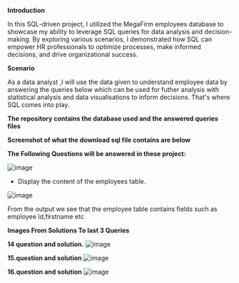 **Introduction**

In this SQL-driven project, I utilized the MegaFirm employees database to showcase my ability to leverage SQL queries for data analysis and decision-making. By exploring various scenarios, I demonstrated how SQL can empower HR professionals to optimize processes, make informed decisions, and drive organizational success.

**Scenario**

As a data analyst ,I will use the data given to  understand employee data by answering the queries below which can be used for futher analysis with statistical analysis and data visualisations to inform decisions. That's where SQL comes into play.

**The repository contains the database used and the answered queries files**

**Screenshot of what the download sql file contains are below**

 
**The Following Questions will be answered in these project:**
 
![image](https://github.com/DOREEN-GYAMFI/SQL/assets/124680155/380e2541-968d-46e4-882f-c1defdc03872)




* Display the content of the employees table.

![image](https://github.com/DOREEN-GYAMFI/SQL/assets/124680155/3295391c-fc52-4a13-b7ae-e44520ca1208)

From the output we see that the employee table contains fields such as employee Id,firstname etc

**Images From Solutions To last 3 Queries**

**14 question and solution.**
![image](https://github.com/DOREEN-GYAMFI/SQL/assets/124680155/ee041ce9-2e2b-4ed5-95be-3e8abaebb44f)

**15.question and solution**
![image](https://github.com/DOREEN-GYAMFI/SQL/assets/124680155/d8f414b6-d147-4d73-9ed2-dc4ee6e31539)

**16.question and solution**
![image](https://github.com/DOREEN-GYAMFI/SQL/assets/124680155/21f639b6-4c92-4c82-9249-d07212b3ce34)

